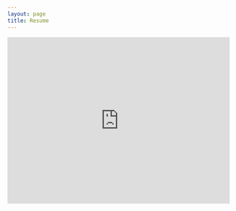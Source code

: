 ```yaml
---
layout: page
title: Resume
---
```


<embed src="https://github.com/AmyBeisel/AmyBeisel.github.io/raw/master/Resume-Linkedin-2020.pdf" width="500" height="375">


